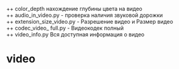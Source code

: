 ++ color_depth нахождение глубины цвета на видео     
++ audio_in_video.py - проверка наличия звуковой дорожки       
++ extension_size_video.py - Разрешение видео и Размер видео      
++ codec_video_ full.py - Видеокодек полный         
++ video_info.py Вся доступная информация о видео
# video
